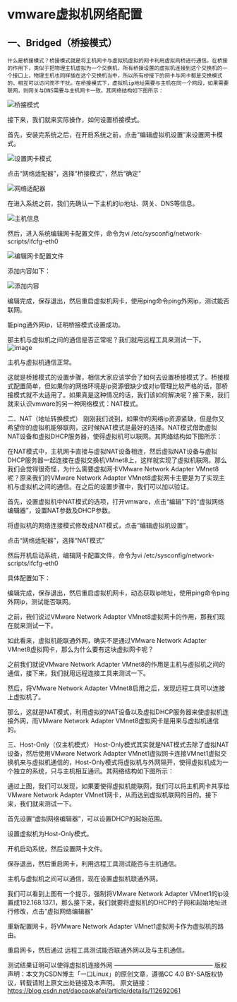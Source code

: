 # vmware虚拟机网络配置

## 一、Bridged（桥接模式）

```base
什么是桥接模式？桥接模式就是将主机网卡与虚拟机虚拟的网卡利用虚拟网桥进行通信。在桥接的作用下，类似于把物理主机虚拟为一个交换机，所有桥接设置的虚拟机连接到这个交换机的一个接口上，物理主机也同样插在这个交换机当中，所以所有桥接下的网卡与网卡都是交换模式的，相互可以访问而不干扰。在桥接模式下，虚拟机ip地址需要与主机在同一个网段，如果需要联网，则网关与DNS需要与主机网卡一致。其网络结构如下图所示：
```

![桥接模式](https://img-blog.csdn.net/20160408183817187)





接下来，我们就来实际操作，如何设置桥接模式。

首先，安装完系统之后，在开启系统之前，点击“编辑虚拟机设置”来设置网卡模式。

![设置网卡模式](https://img-blog.csdn.net/20160408184030522)

点击“网络适配器”，选择“桥接模式”，然后“确定”

![网络适配器](https://img-blog.csdn.net/20160408184101860)

在进入系统之前，我们先确认一下主机的ip地址、网关、DNS等信息。

![主机信息](https://img-blog.csdn.net/20160408184145064)

然后，进入系统编辑网卡配置文件，命令为vi /etc/sysconfig/network-scripts/ifcfg-eth0

![编辑网卡配置文件](https://img-blog.csdn.net/20160408184217080)

添加内容如下：

![添加内容](https://img-blog.csdn.net/20160408184254049)

编辑完成，保存退出，然后重启虚拟机网卡，使用ping命令ping外网ip，测试能否联网。



能ping通外网ip，证明桥接模式设置成功。

那主机与虚拟机之间的通信是否正常呢？我们就用远程工具来测试一下。
![image](https://user-images.githubusercontent.com/83051290/201335753-5228e948-5242-4054-bbdc-f86a7a252d17.png)



主机与虚拟机通信正常。

这就是桥接模式的设置步骤，相信大家应该学会了如何去设置桥接模式了。桥接模式配置简单，但如果你的网络环境是ip资源很缺少或对ip管理比较严格的话，那桥接模式就不太适用了。如果真是这种情况的话，我们该如何解决呢？接下来，我们就来认识vmware的另一种网络模式：NAT模式。

二、NAT（地址转换模式）
刚刚我们说到，如果你的网络ip资源紧缺，但是你又希望你的虚拟机能够联网，这时候NAT模式是最好的选择。NAT模式借助虚拟NAT设备和虚拟DHCP服务器，使得虚拟机可以联网。其网络结构如下图所示：



在NAT模式中，主机网卡直接与虚拟NAT设备相连，然后虚拟NAT设备与虚拟DHCP服务器一起连接在虚拟交换机VMnet8上，这样就实现了虚拟机联网。那么我们会觉得很奇怪，为什么需要虚拟网卡VMware Network Adapter VMnet8呢？原来我们的VMware Network Adapter VMnet8虚拟网卡主要是为了实现主机与虚拟机之间的通信。在之后的设置步骤中，我们可以加以验证。

首先，设置虚拟机中NAT模式的选项，打开vmware，点击“编辑”下的“虚拟网络编辑器”，设置NAT参数及DHCP参数。







将虚拟机的网络连接模式修改成NAT模式，点击“编辑虚拟机设置”。



点击“网络适配器”，选择“NAT模式”



然后开机启动系统，编辑网卡配置文件，命令为vi /etc/sysconfig/network-scripts/ifcfg-eth0



具体配置如下：



编辑完成，保存退出，然后重启虚拟机网卡，动态获取ip地址，使用ping命令ping外网ip，测试能否联网。



之前，我们说过VMware Network Adapter VMnet8虚拟网卡的作用，那我们现在就来测试一下。





如此看来，虚拟机能联通外网，确实不是通过VMware Network Adapter VMnet8虚拟网卡，那么为什么要有这块虚拟网卡呢？

之前我们就说VMware Network Adapter VMnet8的作用是主机与虚拟机之间的通信，接下来，我们就用远程连接工具来测试一下。



然后，将VMware Network Adapter VMnet8启用之后，发现远程工具可以连接上虚拟机了。

那么，这就是NAT模式，利用虚拟的NAT设备以及虚拟DHCP服务器来使虚拟机连接外网，而VMware Network Adapter VMnet8虚拟网卡是用来与虚拟机通信的。

三、Host-Only（仅主机模式）
Host-Only模式其实就是NAT模式去除了虚拟NAT设备，然后使用VMware Network Adapter VMnet1虚拟网卡连接VMnet1虚拟交换机来与虚拟机通信的，Host-Only模式将虚拟机与外网隔开，使得虚拟机成为一个独立的系统，只与主机相互通讯。其网络结构如下图所示：



通过上图，我们可以发现，如果要使得虚拟机能联网，我们可以将主机网卡共享给VMware Network Adapter VMnet1网卡，从而达到虚拟机联网的目的。接下来，我们就来测试一下。

首先设置“虚拟网络编辑器”，可以设置DHCP的起始范围。



设置虚拟机为Host-Only模式。



开机启动系统，然后设置网卡文件。



保存退出，然后重启网卡，利用远程工具测试能否与主机通信。



主机与虚拟机之间可以通信，现在设置虚拟机联通外网。



我们可以看到上图有一个提示，强制将VMware Network Adapter VMnet1的ip设置成192.168.137.1，那么接下来，我们就要将虚拟机的DHCP的子网和起始地址进行修改，点击“虚拟网络编辑器”



重新配置网卡，将VMware Network Adapter VMnet1虚拟网卡作为虚拟机的路由。



重启网卡，然后通过 远程工具测试能否联通外网以及与主机通信。



测试结果证明可以使得虚拟机连接外网
————————————————
版权声明：本文为CSDN博主「一口Linux」的原创文章，遵循CC 4.0 BY-SA版权协议，转载请附上原文出处链接及本声明。
原文链接：https://blog.csdn.net/daocaokafei/article/details/112692061
